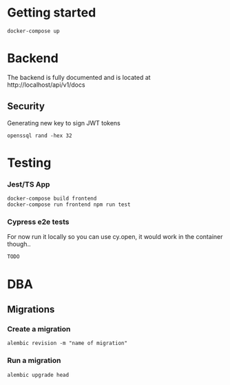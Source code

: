 # Getting started

```
docker-compose up
```

# Backend

The backend is fully documented and is located at http://localhost/api/v1/docs

## Security

Generating new key to sign JWT tokens

```
openssql rand -hex 32
```

# Testing

### Jest/TS App

```
docker-compose build frontend
docker-compose run frontend npm run test
```

### Cypress e2e tests

For now run it locally so you can use cy.open, it would work in the container though..

```
TODO
```

# DBA

## Migrations

### Create a migration

```
alembic revision -m "name of migration"
```

### Run a migration

```
alembic upgrade head
```
